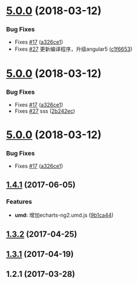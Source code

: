 <a name="5.0.0"></a>
# [5.0.0](https://github.com/twp0217/echarts-ng2/compare/v1.4.1...v5.0.0) (2018-03-12)


### Bug Fixes

* Fixes [#17](https://github.com/twp0217/echarts-ng2/issues/17) ([a326ce1](https://github.com/twp0217/echarts-ng2/commit/a326ce1))
* Fixes [#27](https://github.com/twp0217/echarts-ng2/issues/27) 更新编译程序，升级angular5 ([c1f6653](https://github.com/twp0217/echarts-ng2/commit/c1f6653))



<a name="5.0.0"></a>
# [5.0.0](https://github.com/twp0217/echarts-ng2/compare/v1.4.1...v5.0.0) (2018-03-12)


### Bug Fixes

* Fixes [#17](https://github.com/twp0217/echarts-ng2/issues/17) ([a326ce1](https://github.com/twp0217/echarts-ng2/commit/a326ce1))
* Fixes [#27](https://github.com/twp0217/echarts-ng2/issues/27) sss ([2b242ec](https://github.com/twp0217/echarts-ng2/commit/2b242ec))



<a name="5.0.0"></a>
# [5.0.0](https://github.com/twp0217/echarts-ng2/compare/v1.4.1...v5.0.0) (2018-03-12)


### Bug Fixes

* Fixes [#17](https://github.com/twp0217/echarts-ng2/issues/17) ([a326ce1](https://github.com/twp0217/echarts-ng2/commit/a326ce1))



<a name="1.4.1"></a>
## [1.4.1](https://github.com/twp0217/echarts-ng2/compare/v1.4.0...v1.4.1) (2017-06-05)


### Features

* **umd:** 增加echarts-ng2.umd.js ([9b1ca44](https://github.com/twp0217/echarts-ng2/commit/9b1ca44))



<a name="1.3.2"></a>
## [1.3.2](https://github.com/twp0217/echarts-ng2/compare/v1.3.1...v1.3.2) (2017-04-25)



<a name="1.3.1"></a>
## [1.3.1](https://github.com/twp0217/echarts-ng2/compare/v1.3.0...v1.3.1) (2017-04-19)



<a name="1.2.1"></a>
## 1.2.1 (2017-03-28)



